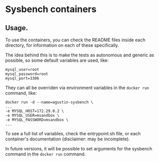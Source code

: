 # Sysbench containers


## Usage.

To use the containers, you can check the README files inside each directory, for information on each of these specifically.

The idea behind this is to make the tests as autonomous and generic as possible, so some default variables are used, like:

```
mysql_user=root
mysql_password=root
mysql_port=3306
```

They can all be overriden via environment variables in the `docker run` command, like:

```
docker run -d --name=agustin-sysbench \
...
-e MYSQL_HOST=172.29.0.2 \
-e MYSQL_USER=msandbox \
-e MYSQL_PASSWORD=msandbox \
...
```
To see a full list of variables, check the entrypoint.sh file, or each container's documentation (disclaimer: may be incomplete).

In future versions, it will be possible to set arguments for the sysbench command in the `docker run` command.
